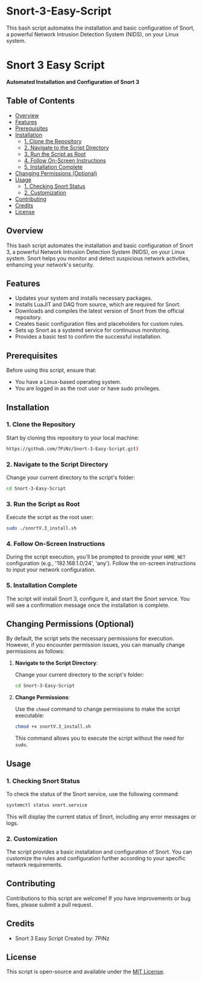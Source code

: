 # Snort-3-Easy-Script
This bash script automates the installation and basic configuration of Snort, a powerful Network Intrusion Detection System (NIDS), on your Linux system.


# Snort 3 Easy Script


**Automated Installation and Configuration of Snort 3**

## Table of Contents

- [Overview](#overview)
- [Features](#features)
- [Prerequisites](#prerequisites)
- [Installation](#installation)
  - [1. Clone the Repository](#1-clone-the-repository)
  - [2. Navigate to the Script Directory](#2-navigate-to-the-script-directory)
  - [3. Run the Script as Root](#3-run-the-script-as-root)
  - [4. Follow On-Screen Instructions](#4-follow-on-screen-instructions)
  - [5. Installation Complete](#5-installation-complete)
- [Changing Permissions (Optional)](#changing-permissions-optional)
- [Usage](#usage)
  - [1. Checking Snort Status](#1-checking-snort-status)
  - [2. Customization](#2-customization)
- [Contributing](#contributing)
- [Credits](#credits)
- [License](#license)

## Overview

This bash script automates the installation and basic configuration of Snort 3, a powerful Network Intrusion Detection System (NIDS), on your Linux system. Snort helps you monitor and detect suspicious network activities, enhancing your network's security.

## Features

- Updates your system and installs necessary packages.
- Installs LuaJIT and DAQ from source, which are required for Snort.
- Downloads and compiles the latest version of Snort from the official repository.
- Creates basic configuration files and placeholders for custom rules.
- Sets up Snort as a systemd service for continuous monitoring.
- Provides a basic test to confirm the successful installation.

## Prerequisites

Before using this script, ensure that:

- You have a Linux-based operating system.
- You are logged in as the root user or have sudo privileges.

## Installation

### 1. Clone the Repository

Start by cloning this repository to your local machine:

```bash
https://github.com/7PiNz/Snort-3-Easy-Script.git)
```

### 2. Navigate to the Script Directory

Change your current directory to the script's folder:

```bash
cd Snort-3-Easy-Script
```

### 3. Run the Script as Root

Execute the script as the root user:

```bash
sudo ./snortV.3_install.sh
```

### 4. Follow On-Screen Instructions

During the script execution, you'll be prompted to provide your `HOME_NET` configuration (e.g., '192.168.1.0/24', 'any'). Follow the on-screen instructions to input your network configuration.

### 5. Installation Complete

The script will install Snort 3, configure it, and start the Snort service. You will see a confirmation message once the installation is complete.

## Changing Permissions (Optional)

By default, the script sets the necessary permissions for execution. However, if you encounter permission issues, you can manually change permissions as follows:

1. **Navigate to the Script Directory**:

   Change your current directory to the script's folder:

   ```bash
   cd Snort-3-Easy-Script
   ```

2. **Change Permissions**:

   Use the `chmod` command to change permissions to make the script executable:

   ```bash
   chmod +x snortV.3_install.sh
   ```

   This command allows you to execute the script without the need for `sudo`.

## Usage

### 1. Checking Snort Status

To check the status of the Snort service, use the following command:

```bash
systemctl status snort.service
```

This will display the current status of Snort, including any error messages or logs.

### 2. Customization

The script provides a basic installation and configuration of Snort. You can customize the rules and configuration further according to your specific network requirements.

## Contributing

Contributions to this script are welcome! If you have improvements or bug fixes, please submit a pull request.

## Credits

- Snort 3 Easy Script Created by: 7PiNz

## License

This script is open-source and available under the [MIT License](LICENSE).
